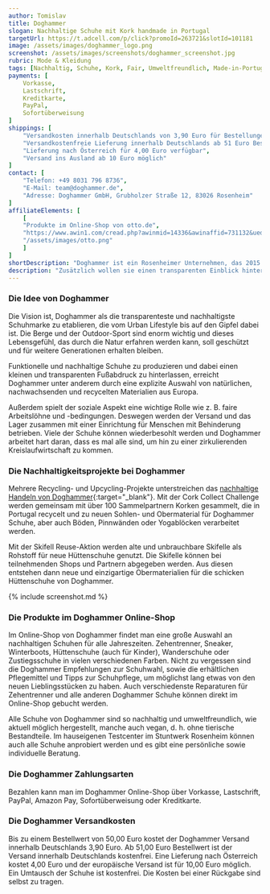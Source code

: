 ```yaml
---
author: Tomislav
title: Doghammer
slogan: Nachhaltige Schuhe mit Kork handmade in Portugal
targetUrl: https://t.adcell.com/p/click?promoId=263721&slotId=101181
image: /assets/images/doghammer_logo.png
screenshot: /assets/images/screenshots/doghammer_screenshot.jpg
rubric: Mode & Kleidung
tags: [Nachhaltig, Schuhe, Kork, Fair, Umweltfreundlich, Made-in-Portugal, Made-in-Europe]
payments: [
    Vorkasse,
    Lastschrift,
    Kreditkarte,
    PayPal,
    Sofortüberweisung
]
shippings: [
    "Versandkosten innerhalb Deutschlands von 3,90 Euro für Bestellungen unter 50 Euro",
    "Versandkostenfreie Lieferung innerhalb Deutschlands ab 51 Euro Bestellwert",
    "Lieferung nach Österreich für 4,00 Euro verfügbar",
    "Versand ins Ausland ab 10 Euro möglich"
]
contact: [
    "Telefon: +49 8031 796 8736",
    "E-Mail: team@doghammer.de",
    "Adresse: Doghammer GmbH, Grubholzer Straße 12, 83026 Rosenheim"
]
affiliateElements: [
    [
    "Produkte im Online-Shop von otto.de", 
    "https://www.awin1.com/cread.php?awinmid=14336&awinaffid=731132&ued=https%3A%2F%2Fwww.otto.de%2Fsuche%2Fdoghammer", 
    "/assets/images/otto.png"
    ]
]
shortDescription: "Doghammer ist ein Rosenheimer Unternehmen, das 2015 gegründet wurde. Es hat sich zum Ziel genommen, die Outdoor- und Sportbranche mit nachhaltigen Wanderschuhen, Outdoor Sneakern, Zehentrennern aus Kork und ökologischen Hüttenschuhen zu revolutionieren."
description: "Zusätzlich wollen sie einen transparenten Einblick hinter die Kulissen geben und versuchen alle „Grau“-Zonen der Schuhherstellung offenzulegen."
---
```


### Die Idee von Doghammer 

Die Vision ist, Doghammer als die transparenteste und nachhaltigste Schuhmarke zu etablieren, die vom Urban Lifestyle bis auf den Gipfel dabei ist. Die Berge und der Outdoor-Sport sind enorm wichtig und dieses Lebensgefühl, das durch die Natur erfahren werden kann, soll geschützt und für weitere Generationen erhalten bleiben.

Funktionelle und nachhaltige Schuhe zu produzieren und dabei einen kleinen und transparenten Fußabdruck zu hinterlassen, erreicht Doghammer unter anderem durch eine explizite Auswahl von natürlichen, nachwachsenden und recycelten Materialien aus Europa.

Außerdem spielt der soziale Aspekt eine wichtige Rolle wie z. B. faire Arbeitslöhne und -bedingungen. Deswegen werden der Versand und das Lager zusammen mit einer Einrichtung für Menschen mit Behinderung betrieben. Viele der Schuhe können wiederbesohlt werden und Doghammer arbeitet hart daran, dass es mal alle sind, um hin zu einer zirkulierenden Kreislaufwirtschaft zu kommen.

### Die Nachhaltigkeitsprojekte bei Doghammer

Mehrere Recycling- und Upcycling-Projekte unterstreichen das [nachhaltige Handeln von Doghammer](https://www.doghammer.de/nachhaltigkeit/){:target="_blank"}. Mit der Cork Collect Challenge werden gemeinsam mit über 100 Sammelpartnern Korken gesammelt, die in Portugal recycelt und zu neuen Sohlen- und Obermaterial für Doghammer Schuhe, aber auch Böden, Pinnwänden oder Yogablöcken verarbeitet werden.

Mit der Skifell Reuse-Aktion werden alte und unbrauchbare Skifelle als Rohstoff für neue Hüttenschuhe genutzt. Die Skifelle können bei teilnehmenden Shops und Partnern abgegeben werden. Aus diesen entstehen dann neue und einzigartige Obermaterialien für die schicken Hüttenschuhe von Doghammer.

{% include screenshot.md %}

### Die Produkte im Doghammer Online-Shop 

Im Online-Shop von Doghammer findet man eine große Auswahl an nachhaltigen Schuhen für alle Jahreszeiten. Zehentrenner, Sneaker, Winterboots, Hüttenschuhe (auch für Kinder), Wanderschuhe oder Zustiegsschuhe in vielen verschiedenen Farben. Nicht zu vergessen sind die Doghammer Empfehlungen zur Schuhwahl, sowie die erhältlichen Pflegemittel und Tipps zur Schuhpflege, um möglichst lang etwas von den neuen Lieblingsstücken zu haben. Auch verschiedenste Reparaturen für Zehentrenner und alle anderen Doghammer Schuhe können direkt im Online-Shop gebucht werden.

Alle Schuhe von Doghammer sind so nachhaltig und umweltfreundlich, wie aktuell möglich hergestellt, manche auch vegan, d. h. ohne tierische Bestandteile. Im hauseigenen Testcenter im Stuntwerk Rosenheim können auch alle Schuhe anprobiert werden und es gibt eine persönliche sowie individuelle Beratung.

### Die Doghammer Zahlungsarten

Bezahlen kann man im Doghammer Online-Shop über Vorkasse, Lastschrift, PayPal, Amazon Pay, Sofortüberweisung oder Kreditkarte.

### Die Doghammer Versandkosten

Bis zu einem Bestellwert von 50,00 Euro kostet der Doghammer Versand innerhalb Deutschlands 3,90 Euro. Ab 51,00 Euro Bestellwert ist der Versand innerhalb Deutschlands kostenfrei. Eine Lieferung nach Österreich kostet 4,00 Euro und der europäische Versand ist für 10,00 Euro möglich. Ein Umtausch der Schuhe ist kostenfrei. Die Kosten bei einer Rückgabe sind selbst zu tragen.